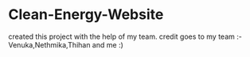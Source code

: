 # Clean-Energy-Website
created this project with the help of my team.
credit goes to my team :- Venuka,Nethmika,Thihan and me :)

